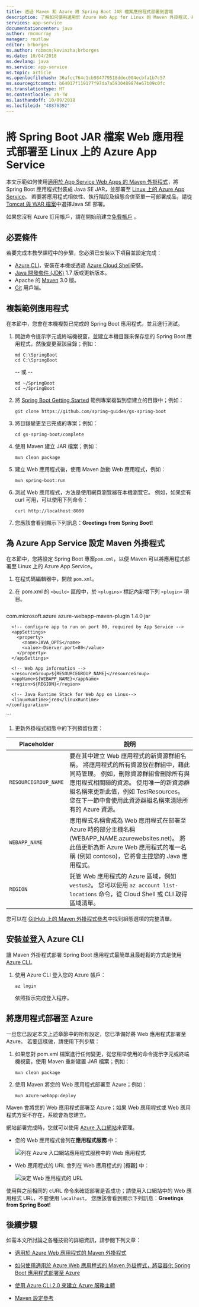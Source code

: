 ```yaml
---
title: 透過 Maven 和 Azure 將 Spring Boot JAR 檔案應用程式部署到雲端
description: 了解如何使用適用於 Azure Web App for Linux 的 Maven 外掛程式，將 Spring Boot 應用程式部署至雲端。
services: app-service
documentationcenter: java
author: rmcmurray
manager: routlaw
editor: brborges
ms.author: robmcm;kevinzha;brborges
ms.date: 10/04/2018
ms.devlang: java
ms.service: app-service
ms.topic: article
ms.openlocfilehash: 36afcc764c1cb984779518ddec004ecbfa1b7c57
ms.sourcegitcommit: b64017f119177f97da7a5930489874e67b09c0fc
ms.translationtype: HT
ms.contentlocale: zh-TW
ms.lasthandoff: 10/09/2018
ms.locfileid: "48876392"
---
```

# <a name="deploy-a-spring-boot-jar-file-web-app-to-azure-app-service-on-linux"></a>將 Spring Boot JAR 檔案 Web 應用程式部署至 Linux 上的 Azure App Service

本文示範如何使用[適用於 App Service Web Apps 的 Maven 外掛程式](https://docs.microsoft.com/java/api/overview/azure/maven/azure-webapp-maven-plugin/readme)，將 Spring Boot 應用程式封裝成 Java SE JAR，並部署至 [Linux 上的 Azure App Service](https://docs.microsoft.com/en-us/azure/app-service/containers/)。 若要將應用程式相依性、執行階段及組態合併至單一可部署成品，請從 [Tomcat 與 WAR 檔案](/azure/app-service/containers/quickstart-java)中選擇Java SE 部署。


如果您沒有 Azure 訂用帳戶，請在開始前建立[免費帳戶](https://azure.microsoft.com/free/?WT.mc_id=A261C142F) 。

## <a name="prerequisites"></a>必要條件

若要完成本教學課程中的步驟，您必須已安裝以下項目並設定完成：

* [Azure CLI](/cli/azure/)，安裝在本機或透過 [Azure Cloud Shell](https://shell.azure.com)安裝。
* [Java 開發套件 (JDK)](https://www.azul.com/downloads/azure-only/zulu/) 1.7 版或更新版本。
* Apache 的 [Maven](https://maven.apache.org/) 3.0 版。
* [Git](https://git-scm.com/downloads) 用戶端。

## <a name="clone-the-sample-app"></a>複製範例應用程式

在本節中，您會在本機複製已完成的 Spring Boot 應用程式，並且進行測試。

1. 開啟命令提示字元或終端機視窗，並建立本機目錄來保存您的 Spring Boot 應用程式，然後變更至該目錄；例如：
   ```shell
   md C:\SpringBoot
   cd C:\SpringBoot
   ```
   -- 或 --
   ```shell
   md ~/SpringBoot
   cd ~/SpringBoot
   ```

1. 將 [Spring Boot Getting Started] 範例專案複製到您建立的目錄中；例如：
   ```shell
   git clone https://github.com/spring-guides/gs-spring-boot
   ```

1. 將目錄變更至已完成的專案；例如：
   ```shell
   cd gs-spring-boot/complete
   ```

1. 使用 Maven 建立 JAR 檔案；例如：
   ```shell
   mvn clean package
   ```

1. 建立 Web 應用程式後，使用 Maven 啟動 Web 應用程式，例如：
   ```shell
   mvn spring-boot:run
   ```

1. 測試 Web 應用程式，方法是使用網頁瀏覽器在本機瀏覽它。 例如，如果您有 curl 可用，可以使用下列命令：
   ```shell
   curl http://localhost:8080
   ```

1. 您應該會看到顯示下列訊息：**Greetings from Spring Boot!**

## <a name="configure-maven-plugin-for-azure-app-service"></a>為 Azure App Service 設定 Maven 外掛程式

在本節中，您將設定 Spring Boot 專案`pom.xml`，以便 Maven 可以將應用程式部署至 Linux 上的 Azure App Service。

1. 在程式碼編輯器中，開啟 `pom.xml`。

1. 在 pom.xml 的 `<build>` 區段中，於 `<plugins>` 標記內新增下列 `<plugin>` 項目。

   ```xml
  <plugin>
    <groupId>com.microsoft.azure</groupId>
    <artifactId>azure-webapp-maven-plugin</artifactId>
    <version>1.4.0</version>
    <configuration>
      <deploymentType>jar</deploymentType>

      <!-- configure app to run on port 80, required by App Service -->
      <appSettings>
        <property> 
          <name>JAVA_OPTS</name> 
          <value>-Dserver.port=80</value> 
        </property> 
      </appSettings>

      <!-- Web App information -->
      <resourceGroup>${RESOURCEGROUP_NAME}</resourceGroup>
      <appName>${WEBAPP_NAME}</appName>
      <region>${REGION}</region>  

      <!-- Java Runtime Stack for Web App on Linux-->
      <linuxRuntime>jre8</linuxRuntime>
    </configuration>
  </plugin>
  ```

1. 更新外掛程式組態中的下列預留位置：

| Placeholder | 說明 |
| ----------- | ----------- |
| `RESOURCEGROUP_NAME` | 要在其中建立 Web 應用程式的新資源群組名稱。 將應用程式的所有資源放在群組中，藉此同時管理。 例如，刪除資源群組會刪除所有與應用程式相關聯的資源。 使用唯一的新資源群組名稱來更新此值，例如 TestResources。 您在下一節中會使用此資源群組名稱來清除所有的 Azure 資源。 |
| `WEBAPP_NAME` | 應用程式名稱會成為 Web 應用程式在部署至 Azure 時的部分主機名稱 (WEBAPP_NAME.azurewebsites.net)。 將此值更新為新 Azure Web 應用程式的唯一名稱 (例如 contoso)，它將會主控您的 Java 應用程式。 |
| `REGION` | 託管 Web 應用程式的 Azure 區域，例如 `westus2`。 您可以使用 `az account list-locations` 命令，從 Cloud Shell 或 CLI 取得區域清單。 |

您可以在 [GitHub 上的 Maven 外掛程式參考](https://github.com/Microsoft/azure-maven-plugins/tree/develop/azure-webapp-maven-plugin)中找到組態選項的完整清單。

## <a name="install-and-log-in-to-azure-cli"></a>安裝並登入 Azure CLI

讓 Maven 外掛程式部署 Spring Boot 應用程式最簡單且最輕鬆的方式是使用 [Azure CLI](https://docs.microsoft.com/cli/azure/)。

1. 使用 Azure CLI 登入您的 Azure 帳戶：
   
   ```shell
   az login
   ```
   
   依照指示完成登入程序。

## <a name="deploy-the-app-to-azure"></a>將應用程式部署至 Azure

一旦您已設定本文上述章節中的所有設定，您已準備好將 Web 應用程式部署至 Azure。 若要這樣做，請使用下列步驟：

1. 如果您對 pom.xml 檔案進行任何變更，從您稍早使用的命令提示字元或終端機視窗，使用 Maven 重新建置 JAR 檔案；例如：
   ```shell
   mvn clean package
   ```

1. 使用 Maven 將您的 Web 應用程式部署至 Azure；例如：
   ```shell
   mvn azure-webapp:deploy
   ```

Maven 會將您的 Web 應用程式部署至 Azure；如果 Web 應用程式或 Web 應用程式方案不存在，系統會為您建立。

網站部署完成時，您就可以使用 [Azure 入口網站]來管理。

* 您的 Web 應用程式會列在**應用程式服務** 中：

   ![列在 Azure 入口網站應用程式服務中的 Web 應用程式][AP01]

* Web 應用程式的 URL 會列在 Web 應用程式的 [概觀] 中：

   ![決定 Web 應用程式的 URL][AP02]

使用與之前相同的 cURL 命令來確認部署是否成功；請使用入口網站中的 Web 應用程式 URL，不要使用 `localhost`。 您應該會看到顯示下列訊息：**Greetings from Spring Boot!** 

## <a name="next-steps"></a>後續步驟

如需本文所討論之各種技術的詳細資訊，請參閱下列文章：

* [適用於 Azure Web 應用程式的 Maven 外掛程式]

* [如何使用適用於 Azure Web 應用程式的 Maven 外掛程式，將容器化 Spring Boot 應用程式部署至 Azure](deploy-containerized-spring-boot-java-app-with-maven-plugin.md)

* [使用 Azure CLI 2.0 來建立 Azure 服務主體](/cli/azure/create-an-azure-service-principal-azure-cli)

* [Maven 設定參考](https://maven.apache.org/settings.html)

<!-- URL List -->

[Azure Command-Line Interface (CLI)]: /cli/azure/overview
[Azure for Java Developers]: https://docs.microsoft.com/java/azure/
[Azure 入口網站]: https://portal.azure.com/
[free Azure account]: https://azure.microsoft.com/pricing/free-trial/
[Git]: https://github.com/
[Java Developer Kit (JDK)]: http://www.oracle.com/technetwork/java/javase/downloads/
[Java Tools for Visual Studio Team Services]: https://java.visualstudio.com/
[Maven]: http://maven.apache.org/
[MSDN subscriber benefits]: https://azure.microsoft.com/pricing/member-offers/msdn-benefits-details/
[Spring Boot]: http://projects.spring.io/spring-boot/
[Spring Boot Getting Started]: https://github.com/spring-guides/gs-spring-boot
[Spring Framework]: https://spring.io/
[適用於 Azure Web 應用程式的 Maven 外掛程式]: https://docs.microsoft.com/java/api/overview/azure/maven/azure-webapp-maven-plugin/readme

<!-- IMG List -->

[AP01]: ./media/deploy-spring-boot-java-app-with-maven-plugin/AP01.png
[AP02]: ./media/deploy-spring-boot-java-app-with-maven-plugin/AP02.png
